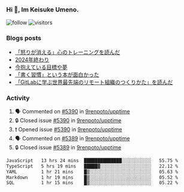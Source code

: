 ### Hi 👋, Im Keisuke Umeno.

<!--
**9renpoto/9renpoto** is a ✨ _special_ ✨ repository because its `README.md` (this file) appears on your GitHub profile.

Here are some ideas to get you started:

- 🔭 I’m currently working on ...
- 🌱 I’m currently learning ...
- 👯 I’m looking to collaborate on ...
- 🤔 I’m looking for help with ...
- 💬 Ask me about ...
- 📫 How to reach me: ...
- 😄 Pronouns: ...
- ⚡ Fun fact: ...
-->

![follow](https://img.shields.io/github/followers/9renpoto?label=Follow&style=social)
![visitors](https://komarev.com/ghpvc/?username=9renpoto&label=Profile%20views&color=0e75b6&style=flat)

### Blogs posts

<!-- BLOG-POST-LIST:START -->
- [「怒りが消える」心のトレーニングを読んだ](https://9renpoto.win/entry/2025/02/01/anger-management)
- [2024年終わり](https://9renpoto.win/entry/2024/12/31/2024-end)
- [今抱えている目標や夢](https://9renpoto.win/entry/2024/12/02/objective)
- [「書く習慣」という本が面白かった](https://9renpoto.win/entry/2024/11/11/leave_a_feeling_sad)
- [「GitLabに学ぶ世界最先端のリモート組織のつくりかた」を読んだ](https://9renpoto.win/entry/2024/09/10/remote_organization)
<!-- BLOG-POST-LIST:END -->

### Activity

<!--START_SECTION:activity-->
1. 🗣 Commented on [#5390](https://github.com/9renpoto/upptime/issues/5390#issuecomment-2644441183) in [9renpoto/upptime](https://github.com/9renpoto/upptime)
2. 🔒 Closed issue [#5390](https://github.com/9renpoto/upptime/issues/5390) in [9renpoto/upptime](https://github.com/9renpoto/upptime)
3. ❗ Opened issue [#5390](https://github.com/9renpoto/upptime/issues/5390) in [9renpoto/upptime](https://github.com/9renpoto/upptime)
4. 🗣 Commented on [#5389](https://github.com/9renpoto/upptime/issues/5389#issuecomment-2643559352) in [9renpoto/upptime](https://github.com/9renpoto/upptime)
5. 🔒 Closed issue [#5389](https://github.com/9renpoto/upptime/issues/5389) in [9renpoto/upptime](https://github.com/9renpoto/upptime)
<!--END_SECTION:activity-->

<!--START_SECTION:waka-->

```txt
JavaScript   13 hrs 24 mins  ██████████████░░░░░░░░░░░   55.75 %
TypeScript   5 hrs 19 mins   █████▓░░░░░░░░░░░░░░░░░░░   22.12 %
YAML         1 hr 21 mins    █▒░░░░░░░░░░░░░░░░░░░░░░░   05.63 %
Markdown     1 hr 19 mins    █▒░░░░░░░░░░░░░░░░░░░░░░░   05.52 %
SQL          1 hr 15 mins    █▒░░░░░░░░░░░░░░░░░░░░░░░   05.22 %
```

<!--END_SECTION:waka-->
